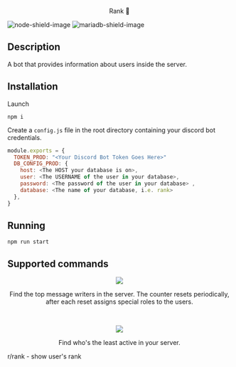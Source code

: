 <p align="center">
  <p align="center">Rank 👑</p>
</p>

![node-shield-image] ![mariadb-shield-image]

## Description

A bot that provides information about users inside the server.

## Installation

Launch

`npm i`

Create a `config.js` file in the root directory containing your discord bot credentials.

```js
module.exports = {
  TOKEN_PROD: "<Your Discord Bot Token Goes Here>"
  DB_CONFIG_PROD: {
    host: <The HOST your database is on>,
    user: <The USERNAME of the user in your database>,
    password: <The password of the user in your database> ,
    database: <The name of your database, i.e. rank>
  },
}
```

## Running

`npm run start`

## Supported commands

<p align="center">
  <img src="https://i.imgur.com/cUI4vNj.png">
  <p align="center">Find the top message writers in the server. The counter resets periodically, after each reset assigns special roles to the users.</p>
</p>
<br>
<p align="center">
  <img src="https://i.imgur.com/CEjUD7K.png">
  <p align="center">Find who's the least active in your server.</p>
</p>

r/rank - show user's rank

[node-shield-image]: https://img.shields.io/static/v1?label=node&message=18.19.1&color=green
[mariadb-shield-image]: https://img.shields.io/static/v1?label=MariaDB&message=10.6.16&color=blue
